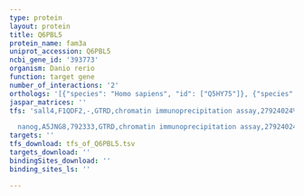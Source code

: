 ```yaml
---
type: protein
layout: protein
title: Q6PBL5
protein_name: fam3a
uniprot_accession: Q6PBL5
ncbi_gene_id: '393773'
organism: Danio rerio
function: target gene
number_of_interactions: '2'
orthologs: '[{"species": "Homo sapiens", "id": ["Q5HY75"]}, {"species": "Mus musculus", "id": ["I7HJS7"]}, {"species": "Rattus norvegicus", "id": ["<a href=\"/protein/b5dfj2\">B5DFJ2</a>"]}]'
jaspar_matrices: ''
tfs: 'sall4,F1QDF2,-,GTRD,chromatin immunoprecipitation assay,27924024%5Buid%5D,No

  nanog,A5JNG8,792333,GTRD,chromatin immunoprecipitation assay,27924024%5Buid%5D,No'
targets: ''
tfs_download: tfs_of_Q6PBL5.tsv
targets_download: ''
bindingSites_download: ''
binding_sites_ls: ''

---
```

